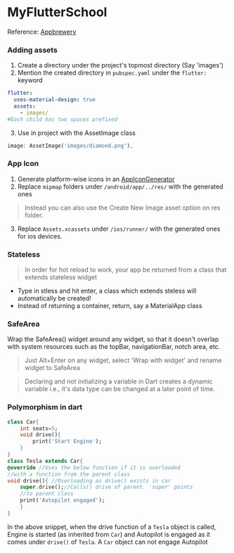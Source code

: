 # MyFlutterSchool

Reference: [Appbrewery](https://www.appbrewery.co/p/intro-to-flutter) 

### Adding assets
1. Create a directory under the project's topmost directory (Say 'images')
2. Mention the created directory in `pubspec.yaml` under the `flutter:` keyword
```yaml
flutter:  
  uses-material-design: true  
  assets:
    - images/
#Each child has two spaces prefixed
```
3. Use in project with the AssetImage class
```dart
image: AssetImage('images/diamond.png'),
```

### App Icon
1. Generate platform-wise icons in an [AppIconGenerator](https://appicon.co)
2. Replace `mipmap` folders under `/android/app/../res/` with the generated ones
>Instead you can also use the Create New Image asset option on res folder.
3. Replace `Assets.xcassets` under `/ios/runner/` with the generated ones for ios devices.
 ### Stateless
> In order for hot reload to work, your app be returned from a class that extends stateless widget

* Type in stless and hit enter, a class which extends steless will automatically be created!
* Instead of returning a container, return, say a MaterialApp class

### SafeArea

Wrap the SafeArea() widget around any widget, so that it doesn't overlap with system resources such as the topBar, navigationBar, notch area, etc.
> Just Alt+Enter on any widget, select 'Wrap with widget' and rename widget to SafeArea

> Declaring and not initializing a variable in Dart creates a dynamic variable i.e., it's data type can be changed at a later point of time.

### Polymorphism in dart
```dart
class Car{
	int seats=5;
	void drive(){
		print('Start Engine');
	}
}
class Tesla extends Car{
@override //Uses the below function if it is overloaded 
//with a function from the parent class
void drive(){ //Overloading as drive() exists in car
	super.drive();//Calls() drive of parent. 'super' points 
	//to parent class
	print('Autopilot engaged');
	}
}
```
In the above snippet, when the drive function of a `Tesla` object is called, Engine is started (as inherited from `Car`) and Autopilot is engaged as it comes under `drive()` of `Tesla`. A `Car` object can not engage Autopilot
